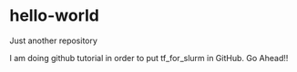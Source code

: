# hello-world
Just another repository

I am doing github tutorial in order to put tf_for_slurm in GitHub. Go Ahead!!
